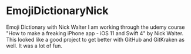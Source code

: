 # EmojiDictionaryNick
Emoji Dictionary with Nick Walter
I am working through the udemy course "How to make a freaking iPhone app - iOS 11 and Swift 4" by Nick Walter.
This looked like a good project to get better with GitHub and GitKraken as well.
It was a lot of fun.
